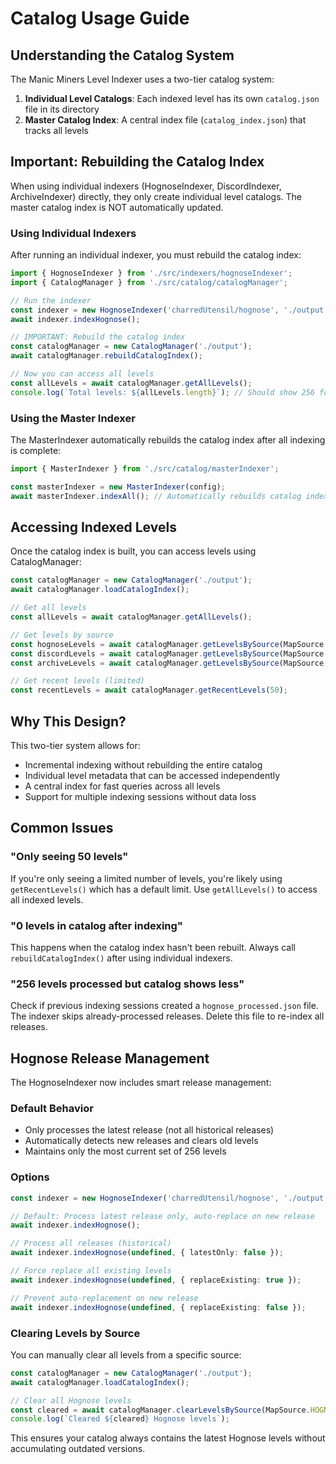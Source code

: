 # Catalog Usage Guide

## Understanding the Catalog System

The Manic Miners Level Indexer uses a two-tier catalog system:

1. **Individual Level Catalogs**: Each indexed level has its own `catalog.json` file in its directory
2. **Master Catalog Index**: A central index file (`catalog_index.json`) that tracks all levels

## Important: Rebuilding the Catalog Index

When using individual indexers (HognoseIndexer, DiscordIndexer, ArchiveIndexer) directly, they only create individual level catalogs. The master catalog index is NOT automatically updated.

### Using Individual Indexers

After running an individual indexer, you must rebuild the catalog index:

```typescript
import { HognoseIndexer } from './src/indexers/hognoseIndexer';
import { CatalogManager } from './src/catalog/catalogManager';

// Run the indexer
const indexer = new HognoseIndexer('charredUtensil/hognose', './output');
await indexer.indexHognose();

// IMPORTANT: Rebuild the catalog index
const catalogManager = new CatalogManager('./output');
await catalogManager.rebuildCatalogIndex();

// Now you can access all levels
const allLevels = await catalogManager.getAllLevels();
console.log(`Total levels: ${allLevels.length}`); // Should show 256 for Hognose
```

### Using the Master Indexer

The MasterIndexer automatically rebuilds the catalog index after all indexing is complete:

```typescript
import { MasterIndexer } from './src/catalog/masterIndexer';

const masterIndexer = new MasterIndexer(config);
await masterIndexer.indexAll(); // Automatically rebuilds catalog index
```

## Accessing Indexed Levels

Once the catalog index is built, you can access levels using CatalogManager:

```typescript
const catalogManager = new CatalogManager('./output');
await catalogManager.loadCatalogIndex();

// Get all levels
const allLevels = await catalogManager.getAllLevels();

// Get levels by source
const hognoseLevels = await catalogManager.getLevelsBySource(MapSource.HOGNOSE);
const discordLevels = await catalogManager.getLevelsBySource(MapSource.DISCORD);
const archiveLevels = await catalogManager.getLevelsBySource(MapSource.ARCHIVE);

// Get recent levels (limited)
const recentLevels = await catalogManager.getRecentLevels(50);
```

## Why This Design?

This two-tier system allows for:
- Incremental indexing without rebuilding the entire catalog
- Individual level metadata that can be accessed independently
- A central index for fast queries across all levels
- Support for multiple indexing sessions without data loss

## Common Issues

### "Only seeing 50 levels"
If you're only seeing a limited number of levels, you're likely using `getRecentLevels()` which has a default limit. Use `getAllLevels()` to access all indexed levels.

### "0 levels in catalog after indexing"
This happens when the catalog index hasn't been rebuilt. Always call `rebuildCatalogIndex()` after using individual indexers.

### "256 levels processed but catalog shows less"
Check if previous indexing sessions created a `hognose_processed.json` file. The indexer skips already-processed releases. Delete this file to re-index all releases.

## Hognose Release Management

The HognoseIndexer now includes smart release management:

### Default Behavior
- Only processes the latest release (not all historical releases)
- Automatically detects new releases and clears old levels
- Maintains only the most current set of 256 levels

### Options

```typescript
const indexer = new HognoseIndexer('charredUtensil/hognose', './output');

// Default: Process latest release only, auto-replace on new release
await indexer.indexHognose();

// Process all releases (historical)
await indexer.indexHognose(undefined, { latestOnly: false });

// Force replace all existing levels
await indexer.indexHognose(undefined, { replaceExisting: true });

// Prevent auto-replacement on new release
await indexer.indexHognose(undefined, { replaceExisting: false });
```

### Clearing Levels by Source

You can manually clear all levels from a specific source:

```typescript
const catalogManager = new CatalogManager('./output');
await catalogManager.loadCatalogIndex();

// Clear all Hognose levels
const cleared = await catalogManager.clearLevelsBySource(MapSource.HOGNOSE);
console.log(`Cleared ${cleared} Hognose levels`);
```

This ensures your catalog always contains the latest Hognose levels without accumulating outdated versions.